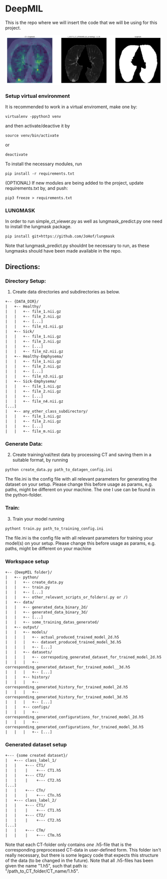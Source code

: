 # DeepMIL
This is the repo where we will insert the code that we will be using for this project.

![picture](figures/XAI_example_nodule.png)

### Setup virtual environment
It is recommended to work in a virtual enviroment, make one by:
```
virtualenv -ppython3 venv
```
and then activate/deactive it by
```
source venv/bin/activate
```
or
```
deactivate
```

To install the necessary modules, run
```
pip install -r requirements.txt
```

(OPTIONAL) If new modules are being added to the project, update requirements.txt by, and push:
```
pip3 freeze > requirements.txt
```

### LUNGMASK
In order to run simple_ct_viewer.py as well as lungmask_predict.py one need to install the lungmask package.
```
pip install git+https://github.com/JoHof/lungmask
```

Note that lungmask_predict.py shouldnt be necessary to run, as these lungmasks should have been made available in the repo.

## Directions:
### Directory Setup:
1. Create data directories and subdirectories as below.
```
+-- {DATA_DIR}/
|   +-- Healthy/
|   |   +-- file_1.nii.gz
|   |   +-- file_2.nii.gz
|   |   +-- [...]
|   |   +-- file_n1.nii.gz
|   +-- Sick/
|   |   +-- file_1.nii.gz
|   |   +-- file_2.nii.gz
|   |   +-- [...]
|   |   +-- file_n2.nii.gz
|   +-- Healthy-Emphysema/
|   |   +-- file_1.nii.gz
|   |   +-- file_2.nii.gz
|   |   +-- [...]
|   |   +-- file_n3.nii.gz
|   +-- Sick-Emphysema/
|   |   +-- file_1.nii.gz
|   |   +-- file_2.nii.gz
|   |   +-- [...]
|   |   +-- file_n4.nii.gz
[...]
|   +-- any_other_class_subdirectory/
|   |   +-- file_1.nii.gz
|   |   +-- file_2.nii.gz
|   |   +-- [...]
|   |   +-- file_m.nii.gz
``` 

### Generate Data:
2. Create training/val/test data by processing CT and saving them in a suitable format, by running
```
python create_data.py path_to_datagen_config.ini
```

The file.ini is the config file with all relevant parameters for generating the dataset on your setup. Please change this before usage as params, e.g. paths, might be different on your machine. The one I use can be found in the python-folder.

### Train:
3. Train your model running
```
pythont train.py path_to_training_config.ini
```

The file.ini is the config file with all relevant parameters for training your model(s) on your setup. Please change this before usage as params, e.g. paths, might be different on your machine


### Workspace setup
```
+-- {DeepMIL folder}/
|   +-- python/
|   |   +-- create_data.py
|   |   +-- train.py
|   |   +-- [...]
|   |   +-- other_relevant_scripts_or_folders(.py or /)
|   +-- data/
|   |   +-- generated_data_binary_2d/
|   |   +-- generated_data_binary_3d/
|   |   +-- [...]
|   |   +-- some_training_datas_generated/
|   +-- output/
|   |   +-- models/
|   |   |   +-- actual_produced_trained_model_2d.h5
|   |   |   +-- dataset_produced_trained_model_3d.h5
|   |   |   +-- [...]
|   |   +-- datasets/
|   |   |   +-- correspoding_generated_dataset_for_trained_model_2d.h5
|   |   |   +-- corresponding_generated_dataset_for_trained_model__3d.h5
|   |   |   +-- [...]
|   |   +-- history/
|   |   |   +-- corresponding_generated_history_for_trained_model_2d.h5
|   |   |   +-- corresponding_generated_history_for_trained_model_3d.h5
|   |   |   +-- [...]
|   |   +-- configs/
|   |   |   +-- corresponding_generated_configurations_for_trained_model_2d.h5
|   |   |   +-- corresponding_generated_configurations_for_trained_model_3d.h5
|   |   |   +-- [...]
```


### Generated dataset setup
```
+--- {some created dataset}/
|   +--- class_label_1/
|   |    +--- CT1/
|   |    |    +--- CT1.h5
|   |    +--- CT2/
|   |    |    +--- CT2.h5
[...]
|   |    +--- CTn/
|   |    |    +--- CTn.h5
|   +--- class_label_2/
|   |    +--- CT1/
|   |    |    +--- CT1.h5
|   |    +--- CT2/
|   |    |    +--- CT2.h5
[...]
|   |    +--- CTm/
|   |    |    +--- CTm.h5
```

Note that each CT-folder only contains *one* .h5-file that is the corresponding preprocessed CT-data in user-defined form. This folder isn't really necessary, but there is some legacy code that expects this structure of the data (to be changed in the future). Note that all .h5-files has been given the name "1.h5", such that path is: "/path_to_CT_folder/CT_name/1.h5".



